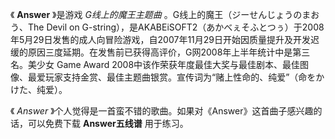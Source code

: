 

《 **Answer** 》是游戏 _G线上的魔王主题曲_ 。G线上的魔王（ジーせんじょうのまおう、The Devil on
G-string），是AKABEiSOFT2（あかべぇそふとつぅ）于2008年5月29日发售的成人向冒险游戏，自2007年11月29日开始因质量提升及开发迟缓的原因三度延期。在发售前已获得高评价，G网2008年上半年统计中是第三名。美少女
Game Award
2008中该作荣获年度最佳大奖与最佳剧本、最佳图像、最爱玩家支持金赏、最佳主题曲银赏。宣传词为“赌上性命的、纯爱”（命をかけた、纯爱）。

《 _Answer_ 》个人觉得是一首蛮不错的歌曲。如果对《Answer》这首曲子感兴趣的话，可以免费下载 **Answer五线谱** 用于练习。

